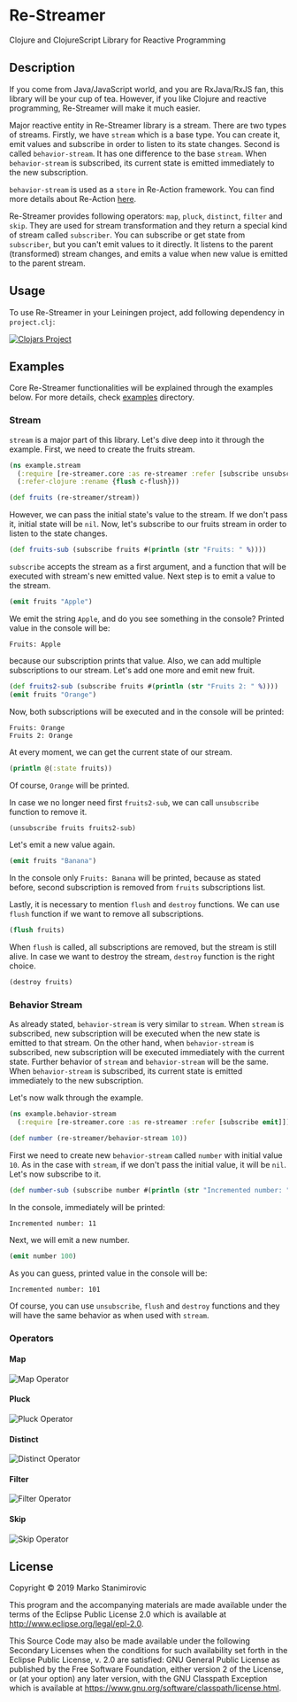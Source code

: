# Re-Streamer

Clojure and ClojureScript Library for Reactive Programming

## Description

If you come from Java/JavaScript world, and you are RxJava/RxJS fan, this library will be your cup of tea.
However, if you like Clojure and reactive programming, Re-Streamer will make it much easier.

Major reactive entity in Re-Streamer library is a stream. There are two types of streams.
Firstly, we have `stream` which is a base type. You can create it, emit values and subscribe in order to listen
to its state changes. Second is called `behavior-stream`. It has one difference to the base `stream`.
When `behavior-stream` is subscribed, its current state is emitted immediately to the new subscription.

`behavior-stream` is used as a `store` in Re-Action framework. You can find more details about Re-Action
[here](https://github.com/stanimirovic/re-action).

Re-Streamer provides following operators: `map`, `pluck`, `distinct`, `filter` and `skip`.
They are used for stream transformation and they return a special kind of stream called `subscriber`.
You can subscribe or get state from `subscriber`, but you can't emit values to it directly. 
It listens to the parent (transformed) stream changes, and emits a value when new value is emitted to the parent stream.

## Usage

To use Re-Streamer in your Leiningen project, add following dependency in `project.clj`:

[![Clojars Project](https://img.shields.io/clojars/v/org.clojars.stanimirovic/re-streamer.svg)](https://clojars.org/org.clojars.stanimirovic/re-streamer)

## Examples

Core Re-Streamer functionalities will be explained through the examples below.
For more details, check [examples](https://github.com/stanimirovic/re-streamer/tree/master/examples) directory.

### Stream

`stream` is a major part of this library. Let's dive deep into it through the example.
First, we need to create the fruits stream.

```clojure
(ns example.stream
  (:require [re-streamer.core :as re-streamer :refer [subscribe unsubscribe destroy emit flush]])
  (:refer-clojure :rename {flush c-flush}))

(def fruits (re-streamer/stream))  
```

However, we can pass the initial state's value to the stream. If we don't pass it, initial state will be `nil`.
Now, let's subscribe to our fruits stream in order to listen to the state changes.

```clojure
(def fruits-sub (subscribe fruits #(println (str "Fruits: " %))))
```

`subscribe` accepts the stream as a first argument, and a function that will be executed with stream's new emitted
value. Next step is to emit a value to the stream.

```clojure
(emit fruits "Apple")
```

We emit the string `Apple`, and do you see something in the console?
Printed value in the console will be:

```
Fruits: Apple
```

because our subscription prints that value. Also, we can add multiple subscriptions to our stream.
Let's add one more and emit new fruit.

```clojure
(def fruits2-sub (subscribe fruits #(println (str "Fruits 2: " %))))
(emit fruits "Orange")
```

Now, both subscriptions will be executed and in the console will be printed:

```
Fruits: Orange
Fruits 2: Orange
```

At every moment, we can get the current state of our stream.

```clojure
(println @(:state fruits))
```

Of course, `Orange` will be printed.

In case we no longer need first `fruits2-sub`, we can call `unsubscribe` function to remove it.

```clojure
(unsubscribe fruits fruits2-sub)
```

Let's emit a new value again.

```clojure
(emit fruits "Banana")
```

In the console only `Fruits: Banana` will be printed, because as stated before, second subscription is
removed from `fruits` subscriptions list.

Lastly, it is necessary to mention `flush` and `destroy` functions.
We can use `flush` function if we want to remove all subscriptions.

```clojure
(flush fruits)
```

When `flush` is called, all subscriptions are removed, but the stream is still alive.
In case we want to destroy the stream, `destroy` function is the right choice.

```clojure
(destroy fruits)
```

### Behavior Stream

As already stated, `behavior-stream` is very similar to `stream`.
When `stream` is subscribed, new subscription will be executed when the new state is emitted to that stream.
On the other hand, when `behavior-stream` is subscribed, new subscription will be executed immediately with
the current state. Further behavior of `stream` and `behavior-stream` will be the same.
When `behavior-stream` is subscribed, its current state is emitted immediately to the new subscription.

Let's now walk through the example.

```clojure
(ns example.behavior-stream
  (:require [re-streamer.core :as re-streamer :refer [subscribe emit]]))

(def number (re-streamer/behavior-stream 10))
```

First we need to create new `behavior-stream` called `number` with initial value `10`.
As in the case with `stream`, if we don't pass the initial value, it will be `nil`.
Let's now subscribe to it.

```clojure
(def number-sub (subscribe number #(println (str "Incremented number: " (inc %)))))
```

In the console, immediately will be printed:

```
Incremented number: 11
```

Next, we will emit a new number.

```clojure
(emit number 100)
```

As you can guess, printed value in the console will be:

```
Incremented number: 101
```

Of course, you can use `unsubscribe`, `flush` and `destroy` functions and they will have the same behavior
as when used with `stream`.

### Operators

#### Map

![Map Operator](https://github.com/stanimirovic/re-streamer/blob/master/resources/img/map-operator.png)

#### Pluck

![Pluck Operator](https://github.com/stanimirovic/re-streamer/blob/master/resources/img/pluck-operator.png)

#### Distinct

![Distinct Operator](https://github.com/stanimirovic/re-streamer/blob/master/resources/img/distinct-operator.png)

#### Filter

![Filter Operator](https://github.com/stanimirovic/re-streamer/blob/master/resources/img/filter-operator.png)

#### Skip

![Skip Operator](https://github.com/stanimirovic/re-streamer/blob/master/resources/img/skip-operator.png)

## License

Copyright © 2019 Marko Stanimirovic

This program and the accompanying materials are made available under the
terms of the Eclipse Public License 2.0 which is available at
http://www.eclipse.org/legal/epl-2.0.

This Source Code may also be made available under the following Secondary
Licenses when the conditions for such availability set forth in the Eclipse
Public License, v. 2.0 are satisfied: GNU General Public License as published by
the Free Software Foundation, either version 2 of the License, or (at your
option) any later version, with the GNU Classpath Exception which is available
at https://www.gnu.org/software/classpath/license.html.

